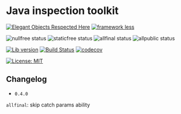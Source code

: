 # Java inspection toolkit

[![Elegant Objects Respected Here](https://www.elegantobjects.org/badge.svg)](https://www.elegantobjects.org)
[![framework less](http://frameworklessmovement.org/img/frameworkless__badge-github.svg)](https://github.com/frameworkless-movement/manifesto)

![nullfree status](https://iwillfailyou.com/nullfree/iwillfailyou/java-inspections)
![staticfree status](https://iwillfailyou.com/staticfree/iwillfailyou/java-inspections)
![allfinal status](https://iwillfailyou.com/allfinal/iwillfailyou/java-inspections)
![allpublic status](https://iwillfailyou.com/allpublic/iwillfailyou/java-inspections)

[![Lib version](https://img.shields.io/maven-central/v/com.iwillfailyou/java-inspections.svg?label=lib)](https://maven-badges.herokuapp.com/maven-central/com.iwillfailyou/java-inspections)
[![Build Status](https://travis-ci.com/iwillfailyou/java-inspections.svg?branch=master)](https://travis-ci.com/iwillfailyou/java-inspections)
[![codecov](https://codecov.io/gh/iwillfailyou/java-inspections/branch/master/graph/badge.svg)](https://codecov.io/gh/iwillfailyou/java-inspections)

[![License: MIT](https://img.shields.io/badge/License-MIT-yellow.svg)](https://github.com/iwillfailyou/java-inspections/blob/master/LICENSE)


## Changelog
- `0.4.0` 

`allfinal`: skip catch params ability 


